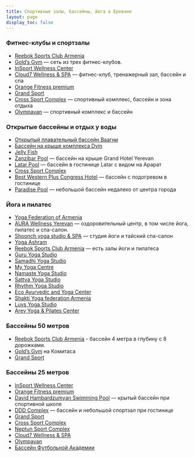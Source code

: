 ```yaml
---
title: Спортивные залы, бассейны, йога в Ереване
layout: page
display_toc: false
---
```


<div class="cards">
<div class="card">

### Фитнес-клубы и спортзалы

- [Reebok Sports Club Armenia](https://yandex.ru/maps/org/reebok_sports_club_armenia/184147060081/)
- [Gold’s Gym](http://goldsgym.am/ru/) — сеть из трех фитнес-клубов.
- [InSport Wellness Center](https://yandex.ru/maps/org/insport_wellness_center/117553556152/)
- [Cloud7 Wellness & SPA](https://yandex.ru/maps/org/cloud7_wellness_spa/174501300118/) — фитнес-клуб, тренажерный зал, бассейн и спа
- [Orange Fitness premium](https://yandex.ru/maps/org/fitnes_tsentr_orange_fitness/1698075629/)
- [Grand Sport](https://yandex.ru/maps/org/grand_sport/176292840516/)
- [Cross Sport Complex](https://yandex.ru/maps/org/kross_sportivny_kompleks/1697413287/) — спортивный комплекс, бассейн и зона отдыха
- [Olympavan](https://yandex.ru/maps/org/olimpavan/117446541552/) — спортивный комплекс и бассейн

</div>
<div class="card">

### Открытые бассейны и отдых у воды

- [Открытый плавательный бассейн Ваагни](https://yandex.ru/maps/org/otkryty_plavatelny_basseyn_vaagni/149170133401/)
- [Бассейн на крыше комплекса Dvin](https://yandex.ru/maps/org/basseyn/186217492993/)
- [Jelly Fish](https://yandex.ru/maps/org/dzhelifish/60153446633/)
- [Zanzibar Pool](https://yandex.ru/maps/org/grand_hotel_yerevan/1205312363/) — бассейн на крыше Grand Hotel Yerevan
- [Latar Pool](https://yandex.ru/maps/org/latar/1268627204/) — бассейн в гостинице Latar с видом на Арарат
- [Cross Sport Complex](https://yandex.ru/maps/org/kross_sportivny_kompleks/1697413287/)
- [Best Western Plus Congress Hotel](https://yandex.ru/maps/org/best_western_plus_congress_hotel/1078761583/) — бассейн с подогревом в гостинице
- [Paradise Pool](https://yandex.ru/maps/org/paradise_pool/48314035183/) — небольшой бассейн недалеко от центра города

</div>
<div class="card">

### Йога и пилатес

- [Yoga Federation of Armenia](https://yandex.ru/maps/org/yoga_federation_of_armenia_/124320917399/)
- [AURA Wellness Yerevan](https://yandex.ru/maps/org/aura_tsentr_zdorovya_i_krasoty/71447384657/) — оздоровительный центр, в том числе йога, пилатес и спа-салон.
- [Shoonch yoga studio & SPA](https://yandex.ru/maps/org/tsentr_yogi_shunch/48967953154/) — студия йоги и тайский спа-салон
- [Yoga Ashram](https://yandex.ru/maps/org/yoga_asharm/14223594657/)
- [Reebok Sports Club Armenia](https://yandex.ru/maps/org/reebok_sports_club_armenia/184147060081/) — есть залы йоги и пилатеса
- [Guru Yoga Studio](https://yandex.ru/maps/org/guru_yoga_studio/168446287245/)
- [Samadhi Yoga Studio](https://yandex.ru/maps/org/samadii_yoga_studio/242045172639/)
- [My Yoga Centre](https://yandex.ru/maps/org/my_yoga_centre/199930608164/)
- [Namaste Yoga Studio](https://yandex.ru/maps/org/namaste_yoga_studio/233386427209/)
- [Sattva Yoga Studio](https://www.instagram.com/narine.bagdasaryan/)
- [Rhythm Yoga Studio](https://www.facebook.com/ritmstudio)
- [Eco Ayurvedic and Yoga Center](https://yandex.ru/maps/org/ayurvedicheskiy_tsentr_eko/210191616888/)
- [Shakti Yoga federation Armenia](https://yandex.ru/maps/org/shakti_yoga_federation_armenia/49906143726/)
- [Luys Yoga Studio](https://yandex.ru/maps/org/luys_yoga_studio/42330101673/)
- [Arev Yoga & Pilates Center](https://www.facebook.com/AREV74/)

</div>
<div class="card">

### Бассейны 50 метров

- [Reebok Sports Club Armenia](https://yandex.ru/maps/org/reebok_sports_club_armenia/184147060081/) - бассейн 4 метра в глубину с 8 дорожками.
- [Gold’s Gym](http://goldsgym.am/ru/) на Комитаса
- [Grand Sport](https://yandex.ru/maps/org/grand_sport/176292840516/)

### Бассейны 25 метров

- [InSport Wellness Center](https://yandex.ru/maps/org/insport_wellness_center/117553556152/)
- [Orange Fitness premium](https://yandex.ru/maps/org/fitnes_tsentr_orange_fitness/1698075629/)
- [David Hambardzumyan Swimming Pool](https://yandex.ru/maps/org/detsko_yunosheskaya_spetsializirovannaya_sportivnaya_shkola_olimpiyskogo_rezerva_po_pryzhkam_v_vodu_imeni_davida_ambartsumyana/198168737666/) — крытый бассейн при спортивной школе
- [DDD Complex](https://yandex.ru/maps/org/ddd_kompleks/8026477258/) — бассейн и небольшой спортзал при гостинице
- [Grand Sport](https://yandex.ru/maps/org/grand_sport/176292840516/)
- [Cross Sport Complex](https://yandex.ru/maps/org/kross_sportivny_kompleks/1697413287/)
- [Neptun Sport Complex](https://yandex.ru/maps/org/neptun/232971704342/)
- [Cloud7 Wellness & SPA](https://yandex.ru/maps/org/cloud7_wellness_spa/174501300118/)
- [Olympavan](https://yandex.ru/maps/org/olimpavan/117446541552/)
- [Бассейн Футбольной Академии](https://yandex.ru/maps/org/basseyn/169201319962/)

</div>
</div>
